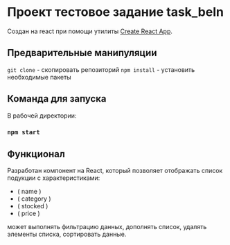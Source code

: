 # Проект тестовое задание task_beln

Создан на react при помощи утилиты [Create React App](https://github.com/facebook/create-react-app).
## Предварительные манипуляции

`git clone` - скопировать репозиторий
`npm install` - установить необходимые пакеты

## Команда для запуска

В рабочей директории:

### `npm start`



## Функционал

Разработан компонент на React, который позволяет отображать список подукции с характеристиками:

- ( name ) 
- ( category )
- ( stocked ) 
- ( price )

может выполнять фильтрацию данных, дополнять список, удалять элементы списка, сортировать данные.
